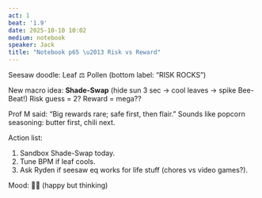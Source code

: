 ```yaml
---
act: 1
beat: '1.9'
date: 2025-10-10 10:02
medium: notebook
speaker: Jack
title: "Notebook p65 \u2013 Risk vs Reward"
---
```


Seesaw doodle: Leaf ⚖️ Pollen  (bottom label: “RISK ROCKS”)

New macro idea: **Shade-Swap** (hide sun 3 sec → cool leaves → spike Bee-Beat!)  Risk guess = 2?  Reward = mega??

Prof M said: “Big rewards rare; safe first, then flair.”  Sounds like popcorn seasoning: butter first, chili next.

Action list:
1) Sandbox Shade-Swap today.
2) Tune BPM if leaf cools.
3) Ask Ryden if seesaw eq works for life stuff (chores vs video games?).

Mood: 🙂🤔  (happy but thinking)
